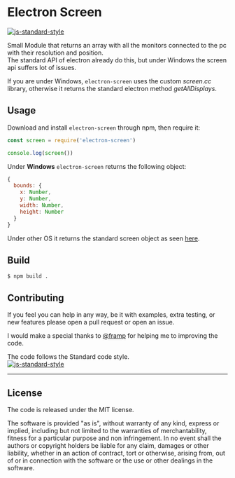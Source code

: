 # Electron Screen
[![js-standard-style](https://img.shields.io/badge/code%20style-standard-brightgreen.svg?style=flat)](http://standardjs.com/)

Small Module that returns an array with all the monitors connected to the pc with their resolution and position.  
The standard API of electron already do this, but under Windows the screen api suffers lot of issues.

If you are under Windows, `electron-screen` uses the custom *screen.cc* library, otherwise it returns the standard electron method *getAllDisplays*.

## Usage
Download and install `electron-screen` through npm, then require it:
```javascript
const screen = require('electron-screen')

console.log(screen())
```
Under **Windows** `electron-screen` returns the following object:
```javascript
{
  bounds: {
    x: Number,
    y: Number,
    width: Number,
    height: Number
  }
}
```
Under other OS it returns the standard screen object as seen [here](https://github.com/electron/electron/blob/master/docs/api/screen.md).

## Build
```
$ npm build .
```

## Contributing
If you feel you can help in any way, be it with examples, extra testing, or new features please open a pull request or open an issue.

I would make a special thanks to [@framp](https://github.com/framp) for helping me to improving the code.

The code follows the Standard code style.  
[![js-standard-style](https://cdn.rawgit.com/feross/standard/master/badge.svg)](https://github.com/feross/standard)

______________________________________________________________________________________________________________________
## License
The code is released under the MIT license.

The software is provided "as is", without warranty of any kind, express or implied, including but not limited to the warranties of merchantability, fitness for a particular purpose and non infringement. In no event shall the authors or copyright holders be liable for any claim, damages or other liability, whether in an action of contract, tort or otherwise, arising from, out of or in connection with the software or the use or other dealings in the software.
